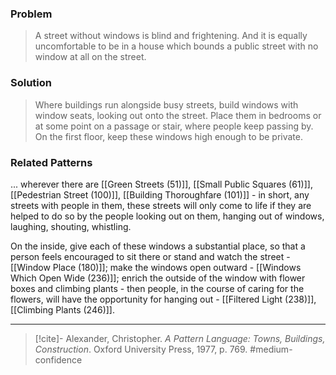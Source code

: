 ### Problem
>A street without windows is blind and frightening. And it is equally uncomfortable to be in a house which bounds a public street with no window at all on the street.

### Solution
>Where buildings run alongside busy streets, build windows with window seats, looking out onto the street. Place them in bedrooms or at some point on a passage or stair, where people keep passing by. On the first floor, keep these windows high enough to be private.

### Related Patterns
... wherever there are [[Green Streets (51)]], [[Small Public Squares (61)]], [[Pedestrian Street (100)]], [[Building Thoroughfare (101)]] - in short, any streets with people in them, these streets will only come to life if they are helped to do so by the people looking out on them, hanging out of windows, laughing, shouting, whistling.

On the inside, give each of these windows a substantial place, so that a person feels encouraged to sit there or stand and watch the street - [[Window Place (180)]]; make the windows open outward - [[Windows Which Open Wide (236)]]; enrich the outside of the window with flower boxes and climbing plants - then people, in the course of caring for the flowers, will have the opportunity for hanging out - [[Filtered Light (238)]], [[Climbing Plants (246)]].

---

> [!cite]- Alexander, Christopher. _A Pattern Language: Towns, Buildings, Construction_. Oxford University Press, 1977, p. 769.
> #medium-confidence 